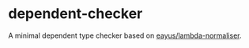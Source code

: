 # dependent-checker

A minimal dependent type checker based on [eayus/lambda-normaliser](https://github.com/eayus/lambda-normaliser).